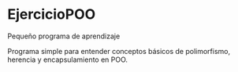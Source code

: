 # EjercicioPOO
Pequeño programa de aprendizaje 

Programa simple para entender conceptos básicos de polimorfismo, herencia y encapsulamiento en POO.

